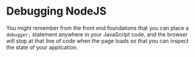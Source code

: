 # Debugging NodeJS

You might remember from the front end foundations that you can place a `debugger;` statement anywhere in your JavaScript code, and the browser will stop at that line of code when the page loads so that you can inspect the state of your application.

<!-- TODO: Node it -->
<!-- Big difference between older versions and 8.x. Need to investigate more which, if any, method to use in class. Seems there are a bunch of ways, none of which I could get to work 100%
 -->
